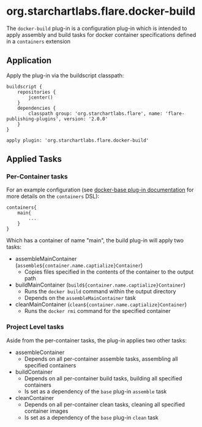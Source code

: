 # org.starchartlabs.flare.docker-build

The `docker-build` plug-in is a configuration plug-in which is intended to apply assembly and build tasks for docker container specifications defined in a `containers` extension

## Application

Apply the plug-in via the buildscript classpath:

```
buildscript {
    repositories {
        jcenter()
    }
    dependencies {
        classpath group: 'org.starchartlabs.flare', name: 'flare-publishing-plugins', version: '2.0.0'
    }
}

apply plugin: 'org.starchartlabs.flare.docker-build'
```

## Applied Tasks

### Per-Container tasks

For an example configuration (see [docker-base plug-in documentation](./docker-base.md) for more details on the `containers` DSL):

```
containers{
    main{
        ...
    }
}
```

Which has a container of name "main", the build plug-in will apply two tasks:

- assembleMainContainer (`assemble${container.name.captialize}Container`)
  - Copies files specified in the contents of the container to the output path
- buildMainContainer (`build${container.name.captialize}Container`)
  - Runs the `docker build` command within the output directory
  - Depends on the `assembleMainContainer` task
- cleanMainContainer (`clean${container.name.captialize}Container`)
  - Runs the `docker rmi` command for the specified container
  
### Project Level tasks

Aside from the per-container tasks, the plug-in applies two other tasks:

- assembleContainer
  - Depends on all per-container assemble tasks, assembling all specified containers
- buildContainer
  - Depends on all per-container build tasks, building all specified containers
  - Is set as a dependency of the `base` plug-in `assemble` task
- cleanContainer
  - Depends on all per-container clean tasks, cleaning all specified container images
  - Is set as a dependency of the `base` plug-in `clean` task
